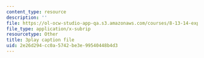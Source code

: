 ```yaml
---
content_type: resource
description: ''
file: https://ol-ocw-studio-app-qa.s3.amazonaws.com/courses/8-13-14-experimental-physics-i-ii-junior-lab-fall-2016-spring-2017/2e26d294cc0a5742be3e99540448b4d3_vcnmiPAeNFE.vtt
file_type: application/x-subrip
resourcetype: Other
title: 3play caption file
uid: 2e26d294-cc0a-5742-be3e-99540448b4d3
---
```

